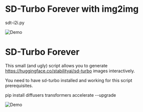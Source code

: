 # SD-Turbo Forever with img2img

sdt-i2i.py

![Demo](./img2img.gif)


# SD-Turbo Forever

This small (and ugly) script allows you to generate https://huggingface.co/stabilityai/sd-turbo images interactively.

You need to have sd-turbo installed and working for this script prerequisites. 

pip install diffusers transformers accelerate --upgrade

![Demo](./output.gif)

